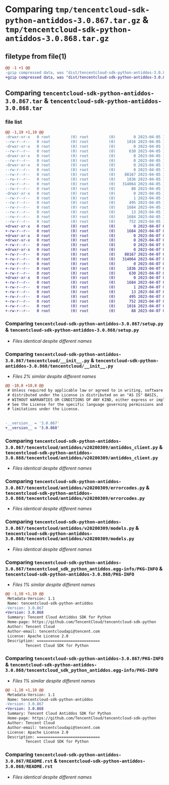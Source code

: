 # Comparing `tmp/tencentcloud-sdk-python-antiddos-3.0.867.tar.gz` & `tmp/tencentcloud-sdk-python-antiddos-3.0.868.tar.gz`

## filetype from file(1)

```diff
@@ -1 +1 @@
-gzip compressed data, was "dist/tencentcloud-sdk-python-antiddos-3.0.867.tar", last modified: Wed Apr  5 16:17:19 2023, max compression
+gzip compressed data, was "dist/tencentcloud-sdk-python-antiddos-3.0.868.tar", last modified: Fri Apr  7 00:14:52 2023, max compression
```

## Comparing `tencentcloud-sdk-python-antiddos-3.0.867.tar` & `tencentcloud-sdk-python-antiddos-3.0.868.tar`

### file list

```diff
@@ -1,19 +1,19 @@
-drwxr-xr-x   0 root         (0) root         (0)        0 2023-04-05 16:17:19.000000 tencentcloud-sdk-python-antiddos-3.0.867/
--rw-r--r--   0 root         (0) root         (0)     1016 2023-04-05 16:17:19.000000 tencentcloud-sdk-python-antiddos-3.0.867/setup.py
-drwxr-xr-x   0 root         (0) root         (0)        0 2023-04-05 16:17:19.000000 tencentcloud-sdk-python-antiddos-3.0.867/tencentcloud/
--rw-r--r--   0 root         (0) root         (0)      630 2023-04-05 16:17:19.000000 tencentcloud-sdk-python-antiddos-3.0.867/tencentcloud/__init__.py
-drwxr-xr-x   0 root         (0) root         (0)        0 2023-04-05 16:17:19.000000 tencentcloud-sdk-python-antiddos-3.0.867/tencentcloud/antiddos/
--rw-r--r--   0 root         (0) root         (0)        0 2023-04-05 16:17:19.000000 tencentcloud-sdk-python-antiddos-3.0.867/tencentcloud/antiddos/__init__.py
-drwxr-xr-x   0 root         (0) root         (0)        0 2023-04-05 16:17:19.000000 tencentcloud-sdk-python-antiddos-3.0.867/tencentcloud/antiddos/v20200309/
--rw-r--r--   0 root         (0) root         (0)        0 2023-04-05 16:17:19.000000 tencentcloud-sdk-python-antiddos-3.0.867/tencentcloud/antiddos/v20200309/__init__.py
--rw-r--r--   0 root         (0) root         (0)    88167 2023-04-05 16:17:19.000000 tencentcloud-sdk-python-antiddos-3.0.867/tencentcloud/antiddos/v20200309/antiddos_client.py
--rw-r--r--   0 root         (0) root         (0)     1836 2023-04-05 16:17:19.000000 tencentcloud-sdk-python-antiddos-3.0.867/tencentcloud/antiddos/v20200309/errorcodes.py
--rw-r--r--   0 root         (0) root         (0)   314064 2023-04-05 16:17:19.000000 tencentcloud-sdk-python-antiddos-3.0.867/tencentcloud/antiddos/v20200309/models.py
--rw-r--r--   0 root         (0) root         (0)       88 2023-04-05 16:17:19.000000 tencentcloud-sdk-python-antiddos-3.0.867/setup.cfg
-drwxr-xr-x   0 root         (0) root         (0)        0 2023-04-05 16:17:19.000000 tencentcloud-sdk-python-antiddos-3.0.867/tencentcloud_sdk_python_antiddos.egg-info/
--rw-r--r--   0 root         (0) root         (0)        1 2023-04-05 16:17:19.000000 tencentcloud-sdk-python-antiddos-3.0.867/tencentcloud_sdk_python_antiddos.egg-info/dependency_links.txt
--rw-r--r--   0 root         (0) root         (0)      495 2023-04-05 16:17:19.000000 tencentcloud-sdk-python-antiddos-3.0.867/tencentcloud_sdk_python_antiddos.egg-info/SOURCES.txt
--rw-r--r--   0 root         (0) root         (0)     1684 2023-04-05 16:17:19.000000 tencentcloud-sdk-python-antiddos-3.0.867/tencentcloud_sdk_python_antiddos.egg-info/PKG-INFO
--rw-r--r--   0 root         (0) root         (0)       13 2023-04-05 16:17:19.000000 tencentcloud-sdk-python-antiddos-3.0.867/tencentcloud_sdk_python_antiddos.egg-info/top_level.txt
--rw-r--r--   0 root         (0) root         (0)     1684 2023-04-05 16:17:19.000000 tencentcloud-sdk-python-antiddos-3.0.867/PKG-INFO
--rw-r--r--   0 root         (0) root         (0)      752 2023-04-05 16:17:19.000000 tencentcloud-sdk-python-antiddos-3.0.867/README.rst
+drwxr-xr-x   0 root         (0) root         (0)        0 2023-04-07 00:14:52.000000 tencentcloud-sdk-python-antiddos-3.0.868/
+-rw-r--r--   0 root         (0) root         (0)     1684 2023-04-07 00:14:52.000000 tencentcloud-sdk-python-antiddos-3.0.868/PKG-INFO
+drwxr-xr-x   0 root         (0) root         (0)        0 2023-04-07 00:14:52.000000 tencentcloud-sdk-python-antiddos-3.0.868/tencentcloud/
+drwxr-xr-x   0 root         (0) root         (0)        0 2023-04-07 00:14:52.000000 tencentcloud-sdk-python-antiddos-3.0.868/tencentcloud/antiddos/
+-rw-r--r--   0 root         (0) root         (0)        0 2023-04-07 00:14:52.000000 tencentcloud-sdk-python-antiddos-3.0.868/tencentcloud/antiddos/__init__.py
+drwxr-xr-x   0 root         (0) root         (0)        0 2023-04-07 00:14:52.000000 tencentcloud-sdk-python-antiddos-3.0.868/tencentcloud/antiddos/v20200309/
+-rw-r--r--   0 root         (0) root         (0)    88167 2023-04-07 00:14:52.000000 tencentcloud-sdk-python-antiddos-3.0.868/tencentcloud/antiddos/v20200309/antiddos_client.py
+-rw-r--r--   0 root         (0) root         (0)   314064 2023-04-07 00:14:52.000000 tencentcloud-sdk-python-antiddos-3.0.868/tencentcloud/antiddos/v20200309/models.py
+-rw-r--r--   0 root         (0) root         (0)        0 2023-04-07 00:14:52.000000 tencentcloud-sdk-python-antiddos-3.0.868/tencentcloud/antiddos/v20200309/__init__.py
+-rw-r--r--   0 root         (0) root         (0)     1836 2023-04-07 00:14:52.000000 tencentcloud-sdk-python-antiddos-3.0.868/tencentcloud/antiddos/v20200309/errorcodes.py
+-rw-r--r--   0 root         (0) root         (0)      630 2023-04-07 00:14:52.000000 tencentcloud-sdk-python-antiddos-3.0.868/tencentcloud/__init__.py
+drwxr-xr-x   0 root         (0) root         (0)        0 2023-04-07 00:14:52.000000 tencentcloud-sdk-python-antiddos-3.0.868/tencentcloud_sdk_python_antiddos.egg-info/
+-rw-r--r--   0 root         (0) root         (0)     1684 2023-04-07 00:14:52.000000 tencentcloud-sdk-python-antiddos-3.0.868/tencentcloud_sdk_python_antiddos.egg-info/PKG-INFO
+-rw-r--r--   0 root         (0) root         (0)        1 2023-04-07 00:14:52.000000 tencentcloud-sdk-python-antiddos-3.0.868/tencentcloud_sdk_python_antiddos.egg-info/dependency_links.txt
+-rw-r--r--   0 root         (0) root         (0)       13 2023-04-07 00:14:52.000000 tencentcloud-sdk-python-antiddos-3.0.868/tencentcloud_sdk_python_antiddos.egg-info/top_level.txt
+-rw-r--r--   0 root         (0) root         (0)      495 2023-04-07 00:14:52.000000 tencentcloud-sdk-python-antiddos-3.0.868/tencentcloud_sdk_python_antiddos.egg-info/SOURCES.txt
+-rw-r--r--   0 root         (0) root         (0)      752 2023-04-07 00:14:52.000000 tencentcloud-sdk-python-antiddos-3.0.868/README.rst
+-rw-r--r--   0 root         (0) root         (0)     1016 2023-04-07 00:14:52.000000 tencentcloud-sdk-python-antiddos-3.0.868/setup.py
+-rw-r--r--   0 root         (0) root         (0)       88 2023-04-07 00:14:52.000000 tencentcloud-sdk-python-antiddos-3.0.868/setup.cfg
```

### Comparing `tencentcloud-sdk-python-antiddos-3.0.867/setup.py` & `tencentcloud-sdk-python-antiddos-3.0.868/setup.py`

 * *Files identical despite different names*

### Comparing `tencentcloud-sdk-python-antiddos-3.0.867/tencentcloud/__init__.py` & `tencentcloud-sdk-python-antiddos-3.0.868/tencentcloud/__init__.py`

 * *Files 2% similar despite different names*

```diff
@@ -10,8 +10,8 @@
 # Unless required by applicable law or agreed to in writing, software
 # distributed under the License is distributed on an "AS IS" BASIS,
 # WITHOUT WARRANTIES OR CONDITIONS OF ANY KIND, either express or implied.
 # See the License for the specific language governing permissions and
 # limitations under the License.
 
 
-__version__ = '3.0.867'
+__version__ = '3.0.868'
```

### Comparing `tencentcloud-sdk-python-antiddos-3.0.867/tencentcloud/antiddos/v20200309/antiddos_client.py` & `tencentcloud-sdk-python-antiddos-3.0.868/tencentcloud/antiddos/v20200309/antiddos_client.py`

 * *Files identical despite different names*

### Comparing `tencentcloud-sdk-python-antiddos-3.0.867/tencentcloud/antiddos/v20200309/errorcodes.py` & `tencentcloud-sdk-python-antiddos-3.0.868/tencentcloud/antiddos/v20200309/errorcodes.py`

 * *Files identical despite different names*

### Comparing `tencentcloud-sdk-python-antiddos-3.0.867/tencentcloud/antiddos/v20200309/models.py` & `tencentcloud-sdk-python-antiddos-3.0.868/tencentcloud/antiddos/v20200309/models.py`

 * *Files identical despite different names*

### Comparing `tencentcloud-sdk-python-antiddos-3.0.867/tencentcloud_sdk_python_antiddos.egg-info/PKG-INFO` & `tencentcloud-sdk-python-antiddos-3.0.868/PKG-INFO`

 * *Files 1% similar despite different names*

```diff
@@ -1,10 +1,10 @@
 Metadata-Version: 1.1
 Name: tencentcloud-sdk-python-antiddos
-Version: 3.0.867
+Version: 3.0.868
 Summary: Tencent Cloud Antiddos SDK for Python
 Home-page: https://github.com/TencentCloud/tencentcloud-sdk-python
 Author: Tencent Cloud
 Author-email: tencentcloudapi@tencent.com
 License: Apache License 2.0
 Description: ============================
         Tencent Cloud SDK for Python
```

### Comparing `tencentcloud-sdk-python-antiddos-3.0.867/PKG-INFO` & `tencentcloud-sdk-python-antiddos-3.0.868/tencentcloud_sdk_python_antiddos.egg-info/PKG-INFO`

 * *Files 1% similar despite different names*

```diff
@@ -1,10 +1,10 @@
 Metadata-Version: 1.1
 Name: tencentcloud-sdk-python-antiddos
-Version: 3.0.867
+Version: 3.0.868
 Summary: Tencent Cloud Antiddos SDK for Python
 Home-page: https://github.com/TencentCloud/tencentcloud-sdk-python
 Author: Tencent Cloud
 Author-email: tencentcloudapi@tencent.com
 License: Apache License 2.0
 Description: ============================
         Tencent Cloud SDK for Python
```

### Comparing `tencentcloud-sdk-python-antiddos-3.0.867/README.rst` & `tencentcloud-sdk-python-antiddos-3.0.868/README.rst`

 * *Files identical despite different names*

